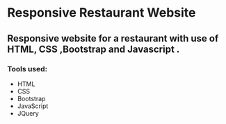 # Responsive Restaurant Website

## Responsive website for a restaurant with use of HTML, CSS ,Bootstrap and Javascript .

### Tools used:

* HTML
* CSS
* Bootstrap
* JavaScript
* JQuery
